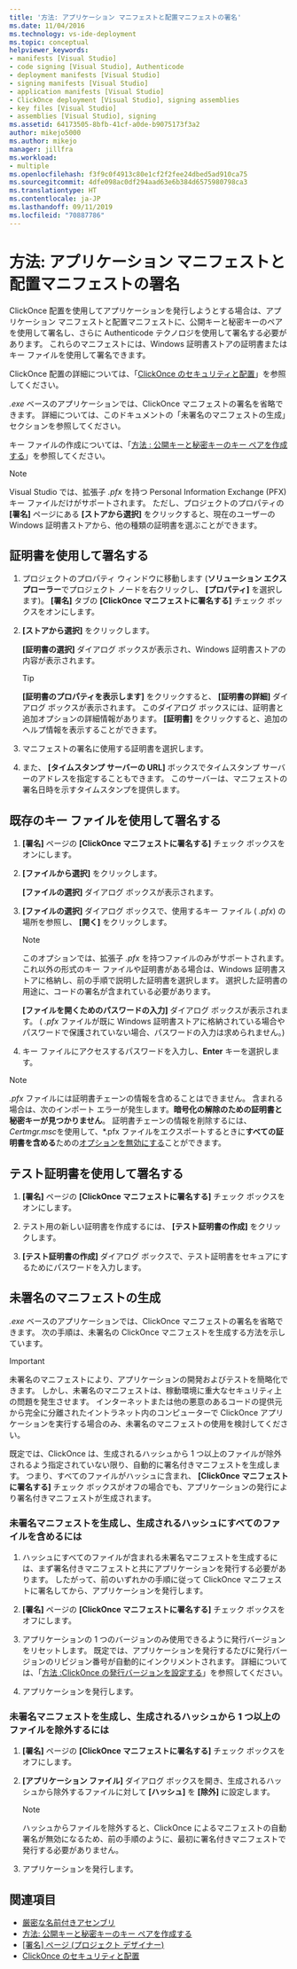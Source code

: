 ```yaml
---
title: '方法: アプリケーション マニフェストと配置マニフェストの署名'
ms.date: 11/04/2016
ms.technology: vs-ide-deployment
ms.topic: conceptual
helpviewer_keywords:
- manifests [Visual Studio]
- code signing [Visual Studio], Authenticode
- deployment manifests [Visual Studio]
- signing manifests [Visual Studio]
- application manifests [Visual Studio]
- ClickOnce deployment [Visual Studio], signing assemblies
- key files [Visual Studio]
- assemblies [Visual Studio], signing
ms.assetid: 64173505-8bfb-41cf-a0de-b9075173f3a2
author: mikejo5000
ms.author: mikejo
manager: jillfra
ms.workload:
- multiple
ms.openlocfilehash: f3f9c0f4913c80e1cf2f2fee24dbed5ad910ca75
ms.sourcegitcommit: 4dfe098ac0df294aad63e6b384d6575980798ca3
ms.translationtype: HT
ms.contentlocale: ja-JP
ms.lasthandoff: 09/11/2019
ms.locfileid: "70887786"
---
```

# <a name="how-to-sign-application-and-deployment-manifests"></a>方法: アプリケーション マニフェストと配置マニフェストの署名

ClickOnce 配置を使用してアプリケーションを発行しようとする場合は、アプリケーション マニフェストと配置マニフェストに、公開キーと秘密キーのペアを使用して署名し、さらに Authenticode テクノロジを使用して署名する必要があります。 これらのマニフェストには、Windows 証明書ストアの証明書またはキー ファイルを使用して署名できます。

ClickOnce 配置の詳細については、「[ClickOnce のセキュリティと配置](../deployment/clickonce-security-and-deployment.md)」を参照してください。

*.exe* ベースのアプリケーションでは、ClickOnce マニフェストの署名を省略できます。 詳細については、このドキュメントの「未署名のマニフェストの生成」セクションを参照してください。

キー ファイルの作成については、「[方法 : 公開キーと秘密キーのキー ペアを作成する](/dotnet/framework/app-domains/how-to-create-a-public-private-key-pair)」を参照してください。

> [!NOTE]
> Visual Studio では、拡張子 *.pfx* を持つ Personal Information Exchange (PFX) キー ファイルだけがサポートされます。 ただし、プロジェクトのプロパティの **[署名]** ページにある **[ストアから選択]** をクリックすると、現在のユーザーの Windows 証明書ストアから、他の種類の証明書を選ぶことができます。

## <a name="sign-using-a-certificate"></a>証明書を使用して署名する

1. プロジェクトのプロパティ ウィンドウに移動します (**ソリューション エクスプローラー**でプロジェクト ノードを右クリックし、 **[プロパティ]** を選択します)。 **[署名]** タブの **[ClickOnce マニフェストに署名する]** チェック ボックスをオンにします。

2. **[ストアから選択]** をクリックします。

     **[証明書の選択]** ダイアログ ボックスが表示され、Windows 証明書ストアの内容が表示されます。

    > [!TIP]
    > **[証明書のプロパティを表示します]** をクリックすると、 **[証明書の詳細]** ダイアログ ボックスが表示されます。 このダイアログ ボックスには、証明書と追加オプションの詳細情報があります。 **[証明書]** をクリックすると、追加のヘルプ情報を表示することができます。

3. マニフェストの署名に使用する証明書を選択します。

4. また、 **[タイムスタンプ サーバーの URL]** ボックスでタイムスタンプ サーバーのアドレスを指定することもできます。 このサーバーは、マニフェストの署名日時を示すタイムスタンプを提供します。

## <a name="sign-using-an-existing-key-file"></a>既存のキー ファイルを使用して署名する

1. **[署名]** ページの **[ClickOnce マニフェストに署名する]** チェック ボックスをオンにします。

2. **[ファイルから選択]** をクリックします。

     **[ファイルの選択]** ダイアログ ボックスが表示されます。

3. **[ファイルの選択]** ダイアログ ボックスで、使用するキー ファイル ( *.pfx*) の場所を参照し、 **[開く]** をクリックします。

    > [!NOTE]
    > このオプションでは、拡張子 *.pfx* を持つファイルのみがサポートされます。 これ以外の形式のキー ファイルや証明書がある場合は、Windows 証明書ストアに格納し、前の手順で説明した証明書を選択します。 選択した証明書の用途に、コードの署名が含まれている必要があります。

     **[ファイルを開くためのパスワードの入力]** ダイアログ ボックスが表示されます。 ( *.pfx* ファイルが既に Windows 証明書ストアに格納されている場合やパスワードで保護されていない場合、パスワードの入力は求められません。)

4. キー ファイルにアクセスするパスワードを入力し、**Enter** キーを選択します。

> [!NOTE]
> *.pfx* ファイルには証明書チェーンの情報を含めることはできません。 含まれる場合は、次のインポート エラーが発生します。**暗号化の解除のための証明書と秘密キーが見つかりません**。 証明書チェーンの情報を削除するには、*Certmgr.msc*を使用して、*.pfx ファイルをエクスポートするときに**すべての証明書を含める**ための[オプションを無効にする](/previous-versions/aa730868(v=vs.80)?redirectedfrom=MSDN#rsvssign_topic3)ことができます。

## <a name="sign-using-a-test-certificate"></a>テスト証明書を使用して署名する

1. **[署名]** ページの **[ClickOnce マニフェストに署名する]** チェック ボックスをオンにします。

2. テスト用の新しい証明書を作成するには、 **[テスト証明書の作成]** をクリックします。

3. **[テスト証明書の作成]** ダイアログ ボックスで、テスト証明書をセキュアにするためにパスワードを入力します。

## <a name="generate-unsigned-manifests"></a>未署名のマニフェストの生成

*.exe* ベースのアプリケーションでは、ClickOnce マニフェストの署名を省略できます。 次の手順は、未署名の ClickOnce マニフェストを生成する方法を示しています。

> [!IMPORTANT]
> 未署名のマニフェストにより、アプリケーションの開発およびテストを簡略化できます。 しかし、未署名のマニフェストは、稼動環境に重大なセキュリティ上の問題を発生させます。 インターネットまたは他の悪意のあるコードの提供元から完全に分離されたイントラネット内のコンピューターで ClickOnce アプリケーションを実行する場合のみ、未署名のマニフェストの使用を検討してください。

既定では、ClickOnce は、生成されるハッシュから 1 つ以上のファイルが除外されるよう指定されていない限り、自動的に署名付きマニフェストを生成します。 つまり、すべてのファイルがハッシュに含まれ、 **[ClickOnce マニフェストに署名する]** チェック ボックスがオフの場合でも、アプリケーションの発行により署名付きマニフェストが生成されます。

### <a name="to-generate-unsigned-manifests-and-include-all-files-in-the-generated-hash"></a>未署名マニフェストを生成し、生成されるハッシュにすべてのファイルを含めるには

1. ハッシュにすべてのファイルが含まれる未署名マニフェストを生成するには、まず署名付きマニフェストと共にアプリケーションを発行する必要があります。 したがって、前のいずれかの手順に従って ClickOnce マニフェストに署名してから、アプリケーションを発行します。

2. **[署名]** ページの **[ClickOnce マニフェストに署名する]** チェック ボックスをオフにします。

3. アプリケーションの 1 つのバージョンのみ使用できるように発行バージョンをリセットします。 既定では、アプリケーションを発行するたびに発行バージョンのリビジョン番号が自動的にインクリメントされます。 詳細については、「[方法 :ClickOnce の発行バージョンを設定する](../deployment/how-to-set-the-clickonce-publish-version.md)」を参照してください。

4. アプリケーションを発行します。

### <a name="to-generate-unsigned-manifests-and-exclude-one-or-more-files-from-the-generated-hash"></a>未署名マニフェストを生成し、生成されるハッシュから 1 つ以上のファイルを除外するには

1. **[署名]** ページの **[ClickOnce マニフェストに署名する]** チェック ボックスをオフにします。

2. **[アプリケーション ファイル]** ダイアログ ボックスを開き、生成されるハッシュから除外するファイルに対して **[ハッシュ]** を **[除外]** に設定します。

    > [!NOTE]
    > ハッシュからファイルを除外すると、ClickOnce によるマニフェストの自動署名が無効になるため、前の手順のように、最初に署名付きマニフェストで発行する必要がありません。

3. アプリケーションを発行します。

## <a name="see-also"></a>関連項目

- [厳密な名前付きアセンブリ](/dotnet/framework/app-domains/strong-named-assemblies)
- [方法: 公開キーと秘密キーのキー ペアを作成する](/dotnet/framework/app-domains/how-to-create-a-public-private-key-pair)
- [[署名] ページ (プロジェクト デザイナー)](../ide/reference/signing-page-project-designer.md)
- [ClickOnce のセキュリティと配置](../deployment/clickonce-security-and-deployment.md)
